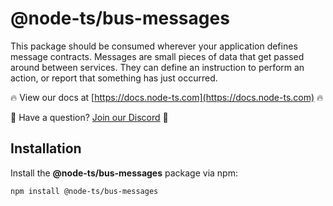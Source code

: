 # @node-ts/bus-messages

This package should be consumed wherever your application defines message contracts. Messages are small pieces of data that get passed around between services. They can define an instruction to perform an action, or report that something has just occurred.

🔥 View our docs at [https://docs.node-ts.com](https://docs.node-ts.com) 🔥

🤔 Have a question? [Join our Discord](https://discord.gg/Gg7v4xt82X) 🤔

## Installation

Install the **@node-ts/bus-messages** package via npm:

```sh
npm install @node-ts/bus-messages
```